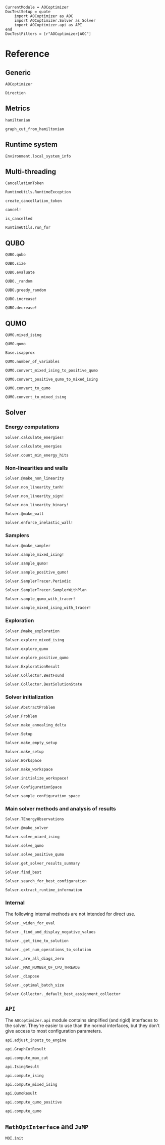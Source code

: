 ```@meta
CurrentModule = AOCoptimizer
DocTestSetup = quote
    import AOCoptimizer as AOC
    import AOCoptimizer.Solver as Solver
    import AOCoptimizer.api as API
end
DocTestFilters = [r"AOCoptimizer|AOC"]
```

# Reference

## Generic

```@docs
AOCoptimizer
```

```@docs
Direction
```

## Metrics

```@docs
hamiltonian
```

```@docs
graph_cut_from_hamiltonian
```

## Runtime system

```@docs
Environment.local_system_info
```

## Multi-threading

```@docs
CancellationToken
```

```@docs
RuntimeUtils.RuntimeException
```

```@docs
create_cancellation_token
```

```@docs
cancel!
```

```@docs
is_cancelled
```

```@docs
RuntimeUtils.run_for
```

## QUBO

```@docs
QUBO.qubo
```

```@docs
QUBO.size
```

```@docs
QUBO.evaluate
```

```@docs
QUBO._random
```

```@docs
QUBO.greedy_random
```

```@docs
QUBO.increase!
```

```@docs
QUBO.decrease!
```

## QUMO

```@docs
QUMO.mixed_ising
```

```@docs
QUMO.qumo
```

```@docs
Base.isapprox
```

```@docs
QUMO.number_of_variables
```

```@docs
QUMO.convert_mixed_ising_to_positive_qumo
```

```@docs
QUMO.convert_positive_qumo_to_mixed_ising
```

```@docs
QUMO.convert_to_qumo
```

```@docs
QUMO.convert_to_mixed_ising
```

## Solver

### Energy computations

```@docs
Solver.calculate_energies!
```

```@docs
Solver.calculate_energies
```

```@docs
Solver.count_min_energy_hits
```

### Non-linearities and walls

```@docs
Solver.@make_non_linearity
```

```@docs
Solver.non_linearity_tanh!
```

```@docs
Solver.non_linearity_sign!
```

```@docs
Solver.non_linearity_binary!
```

```@docs
Solver.@make_wall
```

```@docs
Solver.enforce_inelastic_wall!
```

### Samplers

```@docs
Solver.@make_sampler
```

```@docs
Solver.sample_mixed_ising!
```

```@docs
Solver.sample_qumo!
```

```@docs
Solver.sample_positive_qumo!
```

```@docs
Solver.SamplerTracer.Periodic
```

```@docs
Solver.SamplerTracer.SamplerWithPlan
```

```@docs
Solver.sample_qumo_with_tracer!
```

```@docs
Solver.sample_mixed_ising_with_tracer!
```

### Exploration

```@docs
Solver.@make_exploration
```

```@docs
Solver.explore_mixed_ising
```

```@docs
Solver.explore_qumo
```

```@docs
Solver.explore_positive_qumo
```

```@docs
Solver.ExplorationResult
```

```@docs
Solver.Collector.BestFound
```

```@docs
Solver.Collector.BestSolutionState
```

### Solver initialization

```@docs
Solver.AbstractProblem
```

```@docs
Solver.Problem
```

```@docs
Solver.make_annealing_delta
```

```@docs
Solver.Setup
```

```@docs
Solver.make_empty_setup
```

```@docs
Solver.make_setup
```

```@docs
Solver.Workspace
```

```@docs
Solver.make_workspace
```

```@docs
Solver.initialize_workspace!
```

```@docs
Solver.ConfigurationSpace
```

```@docs
Solver.sample_configuration_space
```

### Main solver methods and analysis of results

```@docs
Solver.TEnergyObservations
```

```@docs
Solver.@make_solver
```

```@docs
Solver.solve_mixed_ising
```

```@docs
Solver.solve_qumo
```

```@docs
Solver.solve_positive_qumo
```

```@docs
Solver.get_solver_results_summary
```

```@docs
Solver.find_best
```

```@docs
Solver.search_for_best_configuration
```

```@docs
Solver.extract_runtime_information
```

### Internal

The following internal methods are not intended for direct use.

```@docs
Solver._widen_for_eval
```

```@docs
Solver._find_and_display_negative_values
```


```@docs
Solver._get_time_to_solution
```

```@docs
Solver._get_num_operations_to_solution
```

```@docs
Solver._are_all_diags_zero
```

```@docs
Solver._MAX_NUMBER_OF_CPU_THREADS
```

```@docs
Solver._dispose
```

```@docs
Solver._optimal_batch_size
```

```@docs
Solver.Collector._default_best_assignment_collector
```

## `API`

The `AOCoptimizer.api` module contains simplified (and rigid) interfaces to the solver.
They're easier to use than the normal interfaces, but they don't give access to most configuration parameters.

```@docs
api.adjust_inputs_to_engine
```

```@docs
api.GraphCutResult
```

```@docs
api.compute_max_cut
```

```@docs
api.IsingResult
```

```@docs
api.compute_ising
```

```@docs
api.compute_mixed_ising
```

```@docs
api.QumoResult
```

```@docs
api.compute_qumo_positive
```

```@docs
api.compute_qumo
```

## `MathOptInterface` and `JuMP`

```@docs
MOI.init
```
